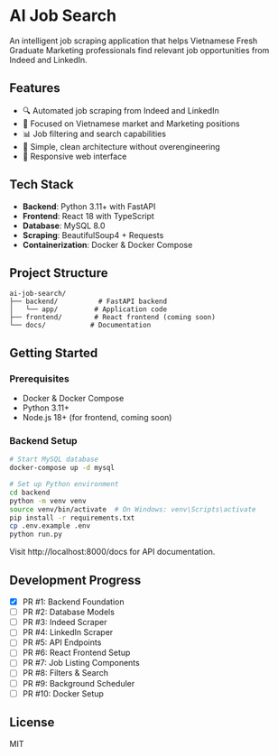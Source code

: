 # AI Job Search

An intelligent job scraping application that helps Vietnamese Fresh Graduate Marketing professionals find relevant job opportunities from Indeed and LinkedIn.

## Features

- 🔍 Automated job scraping from Indeed and LinkedIn
- 🎯 Focused on Vietnamese market and Marketing positions
- 📊 Job filtering and search capabilities
- 🚀 Simple, clean architecture without overengineering
- 📱 Responsive web interface

## Tech Stack

- **Backend**: Python 3.11+ with FastAPI
- **Frontend**: React 18 with TypeScript
- **Database**: MySQL 8.0
- **Scraping**: BeautifulSoup4 + Requests
- **Containerization**: Docker & Docker Compose

## Project Structure

```
ai-job-search/
├── backend/          # FastAPI backend
│   └── app/         # Application code
├── frontend/        # React frontend (coming soon)
└── docs/           # Documentation
```

## Getting Started

### Prerequisites
- Docker & Docker Compose
- Python 3.11+
- Node.js 18+ (for frontend, coming soon)

### Backend Setup

```bash
# Start MySQL database
docker-compose up -d mysql

# Set up Python environment
cd backend
python -m venv venv
source venv/bin/activate  # On Windows: venv\Scripts\activate
pip install -r requirements.txt
cp .env.example .env
python run.py
```

Visit http://localhost:8000/docs for API documentation.

## Development Progress

- [x] PR #1: Backend Foundation
- [ ] PR #2: Database Models
- [ ] PR #3: Indeed Scraper
- [ ] PR #4: LinkedIn Scraper
- [ ] PR #5: API Endpoints
- [ ] PR #6: React Frontend Setup
- [ ] PR #7: Job Listing Components
- [ ] PR #8: Filters & Search
- [ ] PR #9: Background Scheduler
- [ ] PR #10: Docker Setup

## License

MIT